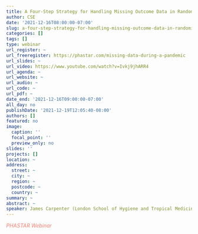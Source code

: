 ```yaml
---
title: A Four-Step Strategy for Handling Missing Outcome Data in Randomised Trials Affected by a Pandemic
author: CSE
date: '2021-12-16T08:00:00-07:00'
slug: a-four-step-strategy-for-handling-missing-outcome-data-in-randomised-trials-affected-by-a-pandemic
categories: []
tags: []
type: webinar
url_register: ~
url_freeregister: https://phastar.com/missing-data-during-a-pandemic
url_slides: ~
url_video: https://www.youtube.com/watch?v=Ivkj9jhARR4
url_agenda: ~
url_website: ~
url_audio: ~
url_code: ~
url_pdf: ~
date_end: '2021-12-16T09:00:00-07:00'
all_day: no
publishDate: '2021-12-19T12:05:40-08:00'
authors: []
featured: no
image:
  caption: ''
  focal_point: ''
  preview_only: no
slides: ''
projects: []
location: ~
address:
  street: ~
  city: ~
  region: ~
  postcode: ~
  country: ~
summary: ~
abstract: ~
speaker: James Carpenter (London School of Hygiene and Tropical Medicine)
---
```

<span style="color: salmon;">*PHASTAR Webinar*</span>
<!--more-->
